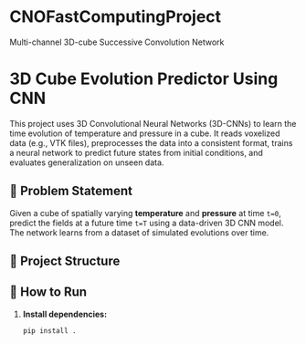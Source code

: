 # CNOFastComputingProject
Multi-channel 3D-cube Successive Convolution Network 
# 3D Cube Evolution Predictor Using CNN

This project uses 3D Convolutional Neural Networks (3D-CNNs) to learn the time evolution of temperature and pressure in a cube. It reads voxelized data (e.g., VTK files), preprocesses the data into a consistent format, trains a neural network to predict future states from initial conditions, and evaluates generalization on unseen data.

## 🧠 Problem Statement

Given a cube of spatially varying **temperature** and **pressure** at time `t=0`, predict the fields at a future time `t=T` using a data-driven 3D CNN model. The network learns from a dataset of simulated evolutions over time.

## 📁 Project Structure


## 🚀 How to Run

1. **Install dependencies:**

   ```bash
   pip install .
